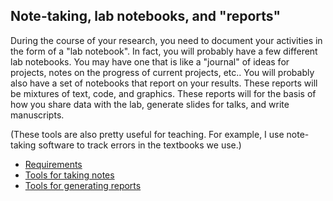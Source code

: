 ## Note-taking, lab notebooks, and "reports"

During the course of your research, you need to document your activities in the form of a "lab notebook".
In fact, you will probably have a few different lab notebooks.
You may have one that is like a "journal" of ideas for projects, notes on the progress of current projects, etc..
You will probably also have a set of notebooks that report on your results.
These reports will be mixtures of text, code, and graphics.
These reports will for the basis of how you share data with the lab, generate slides for talks, and write manuscripts.

(These tools are also pretty useful for teaching.
For example, I use note-taking software to track errors in the textbooks we use.)

* [Requirements](notebookrequirements)
* [Tools for taking notes](notetaking)
* [Tools for generating reports](generatingreports)

